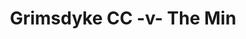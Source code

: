 ---
year: "2007"
serialNumber: "0" 
game: "Grimsdyke CC"
title: "Grimsdyke CC -v- The Min"
gameLocation: ""
gameDate: ""
result: ""
resultType: ""
type: "game"
---